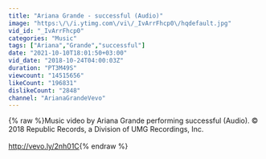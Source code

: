 ```yaml
---
title: "Ariana Grande - successful (Audio)"
image: "https:\/\/i.ytimg.com\/vi\/_IvArrFhcp0\/hqdefault.jpg"
vid_id: "_IvArrFhcp0"
categories: "Music"
tags: ["Ariana","Grande","successful"]
date: "2021-10-10T18:01:50+03:00"
vid_date: "2018-10-24T04:00:03Z"
duration: "PT3M49S"
viewcount: "14515656"
likeCount: "196831"
dislikeCount: "2848"
channel: "ArianaGrandeVevo"
---
```

{% raw %}Music video by Ariana Grande performing successful (Audio). © 2018 Republic Records, a Division of UMG Recordings, Inc.<br /><br /><a rel="nofollow" target="blank" href="http://vevo.ly/2nh01C">http://vevo.ly/2nh01C</a>{% endraw %}
